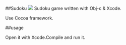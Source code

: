 ##Sudoku
![](https://lh4.googleusercontent.com/-kT__pf0zNZ0/Uj5pOMxN16I/AAAAAAAAAHU/_cugsBL7vBA/s576/Screen%2520Shot%25202013-09-22%2520at%252011.48.50%2520AM.jpg)
Sudoku game written with Obj-c & Xcode.

Use Cocoa framework.

##usage

Open it with Xcode.Compile and run it.
